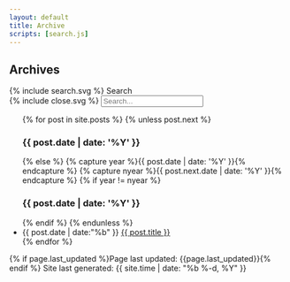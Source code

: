 ```yaml
---
layout: default
title: Archive
scripts: [search.js]
---
```

<div class="archive-header">
    <h2>Archives</h2>
    <span class="icon toggle-search">{% include search.svg %} Search</span>
</div>
<div class="search">
    <div class="wrapper">
        <span class="icon toggle-search">{% include close.svg %}</span>
        <input type="text" class="search-input" id="search-input" placeholder="Search...">
        <ul id="results-container"></ul>
    </div>
</div>
<ul class="archive-lists">
  {% for post in site.posts %}
    {% unless post.next %}
      <div class="by-year">
        <h3>{{ post.date | date: '%Y' }}</h3>
    {% else %}
      {% capture year %}{{ post.date | date: '%Y' }}{% endcapture %}
      {% capture nyear %}{{ post.next.date | date: '%Y' }}{% endcapture %}
      {% if year != nyear %}
      </div>
      <div class="by-year">
        <h3>{{ post.date | date: '%Y' }}</h3>
      {% endif %}
    {% endunless %}
    <li><span class="date">{{ post.date | date:"%b" }}</span> <a href="{{ post.url }}">{{ post.title }}</a></li>
  {% endfor %}
</div></ul>
<span class="last-update">{% if page.last_updated %}Page last updated: {{page.last_updated}}{% endif %} Site last generated: {{ site.time | date: "%b %-d, %Y"  }}</span>